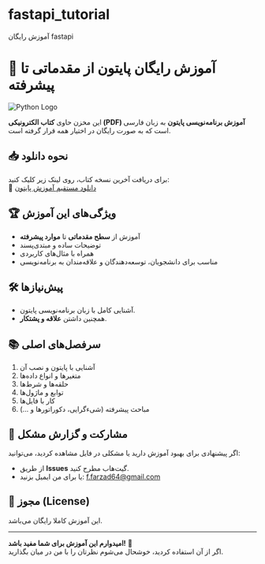 # fastapi_tutorial
آموزش رایگان fastapi
# 🐍 آموزش رایگان پایتون از مقدماتی تا پیشرفته  

![Python Logo](https://upload.wikimedia.org/wikipedia/commons/thumb/c/c3/Python-logo-notext.svg/1200px-Python-logo-notext.svg.png)  

این مخزن حاوی **کتاب الکترونیکی (PDF) آموزش برنامه‌نویسی پایتون** به زبان فارسی است که به صورت رایگان در اختیار همه قرار گرفته است.  

## 📥 نحوه دانلود  
برای دریافت آخرین نسخه کتاب، روی لینک زیر کلیک کنید:  
🔗 [دانلود مستقیم آموزش پایتون](https://github.com/username/repo-name/raw/main/python-tutorial.pdf)  

## 🏆 ویژگی‌های این آموزش  
- آموزش از **سطح مقدماتی** تا **موارد پیشرفته**  
- توضیحات ساده و مبتدی‌پسند  
- همراه با مثال‌های کاربردی  
- مناسب برای دانشجویان، توسعه‌دهندگان و علاقه‌مندان به برنامه‌نویسی  

## 🛠 پیش‌نیازها  
- آشنایی کامل با زبان برنامه‌نویسی پایتون.  
- همچنین داشتن **علاقه و پشتکار**.  

## 📚 سرفصل‌های اصلی  
1. آشنایی با پایتون و نصب آن  
2. متغیرها و انواع داده‌ها  
3. حلقه‌ها و شرط‌ها  
4. توابع و ماژول‌ها  
5. کار با فایل‌ها  
6. مباحث پیشرفته (شیءگرایی، دکوراتورها و ...)  

## 🤝 مشارکت و گزارش مشکل  
اگر پیشنهادی برای بهبود آموزش دارید یا مشکلی در فایل مشاهده کردید، می‌توانید:  
- از طریق **Issues** گیت‌هاب مطرح کنید.  
- یا برای من ایمیل بزنید: f.farzad64@gmail.com  

## 📜 مجوز (License)  
این آموزش کاملا رایگان می‌باشد.

---

**امیدوارم این آموزش برای شما مفید باشد!** 🌟  
اگر از آن استفاده کردید، خوشحال می‌شوم نظرتان را با من در میان بگذارید.  
